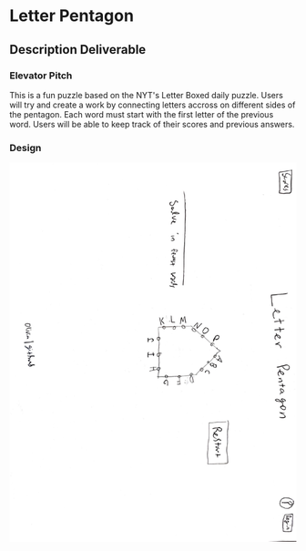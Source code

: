 # Letter Pentagon
## Description Deliverable
### Elevator Pitch
This is a fun puzzle based on the NYT's Letter Boxed daily puzzle. Users will try and create a work by connecting letters accross on different sides of the pentagon. Each word must start with the first letter of the previous word. Users will be able to keep track of their scores and previous answers. 

### Design
![Alt text](IMG_8667.JPG)
